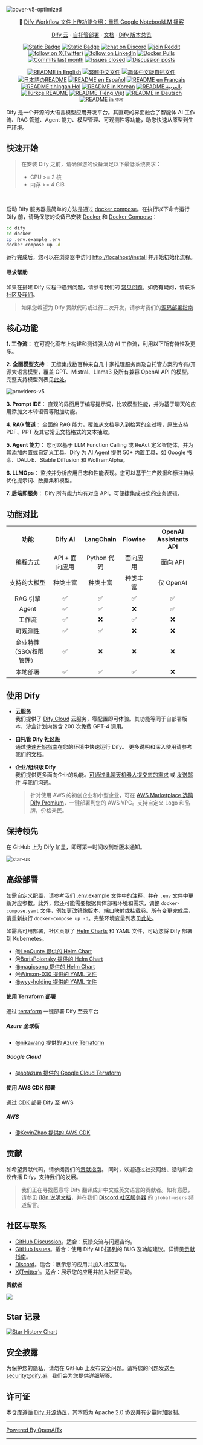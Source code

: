 ![cover-v5-optimized](./images/GitHub_README_if.png)

<p align="center">
  📌 <a href="https://dify.ai/blog/introducing-dify-workflow-file-upload-a-demo-on-ai-podcast">Dify Workflow 文件上传功能介绍：重现 Google NotebookLM 播客</a>
</p>

<p align="center">
  <a href="https://cloud.dify.ai">Dify 云</a> ·
  <a href="https://docs.dify.ai/getting-started/install-self-hosted">自托管部署</a> ·
  <a href="https://docs.dify.ai">文档</a> ·
  <a href="https://dify.ai/pricing">Dify 版本总览</a>
</p>

<p align="center">
    <a href="https://dify.ai" target="_blank">
        <img alt="Static Badge" src="https://img.shields.io/badge/Product-F04438"></a>
    <a href="https://dify.ai/pricing" target="_blank">
        <img alt="Static Badge" src="https://img.shields.io/badge/free-pricing?logo=free&color=%20%23155EEF&label=pricing&labelColor=%20%23528bff"></a>
    <a href="https://discord.gg/FngNHpbcY7" target="_blank">
        <img src="https://img.shields.io/discord/1082486657678311454?logo=discord&labelColor=%20%235462eb&logoColor=%20%23f5f5f5&color=%20%235462eb"
            alt="chat on Discord"></a>
    <a href="https://reddit.com/r/difyai" target="_blank">  
        <img src="https://img.shields.io/reddit/subreddit-subscribers/difyai?style=plastic&logo=reddit&label=r%2Fdifyai&labelColor=white"
            alt="join Reddit"></a>
    <a href="https://twitter.com/intent/follow?screen_name=dify_ai" target="_blank">
        <img src="https://img.shields.io/twitter/follow/dify_ai?logo=X&color=%20%23f5f5f5"
            alt="follow on X(Twitter)"></a>
    <a href="https://www.linkedin.com/company/langgenius/" target="_blank">
        <img src="https://custom-icon-badges.demolab.com/badge/LinkedIn-0A66C2?logo=linkedin-white&logoColor=fff"
            alt="follow on LinkedIn"></a>
    <a href="https://hub.docker.com/u/langgenius" target="_blank">
        <img alt="Docker Pulls" src="https://img.shields.io/docker/pulls/langgenius/dify-web?labelColor=%20%23FDB062&color=%20%23f79009"></a>
    <a href="https://github.com/langgenius/dify/graphs/commit-activity" target="_blank">
        <img alt="Commits last month" src="https://img.shields.io/github/commit-activity/m/langgenius/dify?labelColor=%20%2332b583&color=%20%2312b76a"></a>
    <a href="https://github.com/langgenius/dify/" target="_blank">
        <img alt="Issues closed" src="https://img.shields.io/github/issues-search?query=repo%3Alanggenius%2Fdify%20is%3Aclosed&label=issues%20closed&labelColor=%20%237d89b0&color=%20%235d6b98"></a>
    <a href="https://github.com/langgenius/dify/discussions/" target="_blank">
        <img alt="Discussion posts" src="https://img.shields.io/github/discussions/langgenius/dify?labelColor=%20%239b8afb&color=%20%237a5af8"></a>
</p>

<p align="center">
  <a href="./README.md"><img alt="README in English" src="https://img.shields.io/badge/English-d9d9d9"></a>
  <a href="./README_TW.md"><img alt="繁體中文文件" src="https://img.shields.io/badge/繁體中文-d9d9d9"></a>
  <a href="./README_CN.md"><img alt="简体中文版自述文件" src="https://img.shields.io/badge/简体中文-d9d9d9"></a>
  <a href="./README_JA.md"><img alt="日本語のREADME" src="https://img.shields.io/badge/日本語-d9d9d9"></a>
  <a href="./README_ES.md"><img alt="README en Español" src="https://img.shields.io/badge/Español-d9d9d9"></a>
  <a href="./README_FR.md"><img alt="README en Français" src="https://img.shields.io/badge/Français-d9d9d9"></a>
  <a href="./README_KL.md"><img alt="README tlhIngan Hol" src="https://img.shields.io/badge/Klingon-d9d9d9"></a>
  <a href="./README_KR.md"><img alt="README in Korean" src="https://img.shields.io/badge/한국어-d9d9d9"></a>
  <a href="./README_AR.md"><img alt="README بالعربية" src="https://img.shields.io/badge/العربية-d9d9d9"></a>
  <a href="./README_TR.md"><img alt="Türkçe README" src="https://img.shields.io/badge/Türkçe-d9d9d9"></a>
  <a href="./README_VI.md"><img alt="README Tiếng Việt" src="https://img.shields.io/badge/Ti%E1%BA%BFng%20Vi%E1%BB%87t-d9d9d9"></a>
  <a href="./README_DE.md"><img alt="README in Deutsch" src="https://img.shields.io/badge/German-d9d9d9"></a>
  <a href="./README_BN.md"><img alt="README in বাংলা" src="https://img.shields.io/badge/বাংলা-d9d9d9"></a>
</p>

Dify 是一个开源的大语言模型应用开发平台。其直观的界面融合了智能体 AI 工作流、RAG 管道、Agent 能力、模型管理、可观测性等功能，助您快速从原型到生产环境。

## 快速开始

> 在安装 Dify 之前，请确保您的设备满足以下最低系统要求：
>
> - CPU >= 2 核
> - 内存 >= 4 GiB

</br>

启动 Dify 服务器最简单的方法是通过 [docker compose](docker/docker-compose.yaml)。在执行以下命令运行 Dify 前，请确保您的设备已安装 [Docker](https://docs.docker.com/get-docker/) 和 [Docker Compose](https://docs.docker.com/compose/install/)：

```bash
cd dify
cd docker
cp .env.example .env
docker compose up -d
```

运行完成后，您可以在浏览器中访问 [http://localhost/install](http://localhost/install) 并开始初始化流程。

#### 寻求帮助

如果在搭建 Dify 过程中遇到问题，请参考我们的 [常见问题](https://docs.dify.ai/getting-started/install-self-hosted/faqs)。如仍有疑问，请联系[社区及我们](#community--contact)。

> 如果您希望为 Dify 贡献代码或进行二次开发，请参考我们的[源码部署指南](https://docs.dify.ai/getting-started/install-self-hosted/local-source-code)

## 核心功能

**1. 工作流**：
在可视化画布上构建和测试强大的 AI 工作流，利用以下所有特性及更多。

**2. 全面模型支持**：
无缝集成数百种来自几十家推理服务商及自托管方案的专有/开源大语言模型，覆盖 GPT、Mistral、Llama3 及所有兼容 OpenAI API 的模型。完整支持模型列表见[此处](https://docs.dify.ai/getting-started/readme/model-providers)。

![providers-v5](https://github.com/langgenius/dify/assets/13230914/5a17bdbe-097a-4100-8363-40255b70f6e3)

**3. Prompt IDE**：
直观的界面用于编写提示词，比较模型性能，并为基于聊天的应用添加文本转语音等附加功能。

**4. RAG 管道**：
全面的 RAG 能力，覆盖从文档导入到检索的全过程，原生支持 PDF、PPT 及其它常见文档格式的文本抽取。

**5. Agent 能力**：
您可以基于 LLM Function Calling 或 ReAct 定义智能体，并为其添加内置或自定义工具。Dify 为 AI Agent 提供 50+ 内置工具，如 Google 搜索、DALL·E、Stable Diffusion 和 WolframAlpha。

**6. LLMOps**：
监控并分析应用日志和性能表现。您可以基于生产数据和标注持续优化提示词、数据集和模型。

**7. 后端即服务**：
Dify 所有能力均有对应 API，可便捷集成进您的业务逻辑。

## 功能对比

<table style="width: 100%;">
  <tr>
    <th align="center">功能</th>
    <th align="center">Dify.AI</th>
    <th align="center">LangChain</th>
    <th align="center">Flowise</th>
    <th align="center">OpenAI Assistants API</th>
  </tr>
  <tr>
    <td align="center">编程方式</td>
    <td align="center">API + 面向应用</td>
    <td align="center">Python 代码</td>
    <td align="center">面向应用</td>
    <td align="center">面向 API</td>
  </tr>
  <tr>
    <td align="center">支持的大模型</td>
    <td align="center">种类丰富</td>
    <td align="center">种类丰富</td>
    <td align="center">种类丰富</td>
    <td align="center">仅 OpenAI</td>
  </tr>
  <tr>
    <td align="center">RAG 引擎</td>
    <td align="center">✅</td>
    <td align="center">✅</td>
    <td align="center">✅</td>
    <td align="center">✅</td>
  </tr>
  <tr>
    <td align="center">Agent</td>
    <td align="center">✅</td>
    <td align="center">✅</td>
    <td align="center">❌</td>
    <td align="center">✅</td>
  </tr>
  <tr>
    <td align="center">工作流</td>
    <td align="center">✅</td>
    <td align="center">❌</td>
    <td align="center">✅</td>
    <td align="center">❌</td>
  </tr>
  <tr>
    <td align="center">可观测性</td>
    <td align="center">✅</td>
    <td align="center">✅</td>
    <td align="center">❌</td>
    <td align="center">❌</td>
  </tr>
  <tr>
    <td align="center">企业特性（SSO/权限管理）</td>
    <td align="center">✅</td>
    <td align="center">❌</td>
    <td align="center">❌</td>
    <td align="center">❌</td>
  </tr>
  <tr>
    <td align="center">本地部署</td>
    <td align="center">✅</td>
    <td align="center">✅</td>
    <td align="center">✅</td>
    <td align="center">❌</td>
  </tr>
</table>

## 使用 Dify

- **云服务 </br>**
  我们提供了 [Dify Cloud](https://dify.ai) 云服务，零配置即可体验。其功能等同于自部署版本，沙盒计划内包含 200 次免费 GPT-4 调用。

- **自托管 Dify 社区版</br>**
  通过[快速开始指南](#quick-start)在您的环境中快速运行 Dify。
  更多说明和深入使用请参考我们的[文档](https://docs.dify.ai)。

- **企业/组织版 Dify</br>**
  我们提供更多面向企业的功能。[可通过此聊天机器人提交您的需求](https://udify.app/chat/22L1zSxg6yW1cWQg) 或 [发送邮件](mailto:business@dify.ai?subject=[GitHub]Business%20License%20Inquiry) 与我们沟通。 </br>
  > 针对使用 AWS 的初创企业和小型企业，可在 [AWS Marketplace 选购 Dify Premium](https://aws.amazon.com/marketplace/pp/prodview-t22mebxzwjhu6)，一键部署到您的 AWS VPC。支持自定义 Logo 和品牌，价格亲民。

## 保持领先

在 GitHub 上为 Dify 加星，即可第一时间收到新版本通知。

![star-us](https://github.com/langgenius/dify/assets/13230914/b823edc1-6388-4e25-ad45-2f6b187adbb4)

## 高级部署

如需自定义配置，请参考我们 [.env.example](docker/.env.example) 文件中的注释，并在 `.env` 文件中更新对应参数。此外，您还可能需要根据具体部署环境和需求，调整 `docker-compose.yaml` 文件，例如更改镜像版本、端口映射或挂载卷。所有变更完成后，请重新执行 `docker-compose up -d`。完整环境变量列表见[此处](https://docs.dify.ai/getting-started/install-self-hosted/environments)。

如需高可用部署，社区贡献了 [Helm Charts](https://helm.sh/) 和 YAML 文件，可助您将 Dify 部署到 Kubernetes。

- [@LeoQuote 提供的 Helm Chart](https://github.com/douban/charts/tree/master/charts/dify)
- [@BorisPolonsky 提供的 Helm Chart](https://github.com/BorisPolonsky/dify-helm)
- [@magicsong 提供的 Helm Chart](https://github.com/magicsong/ai-charts)
- [@Winson-030 提供的 YAML 文件](https://github.com/Winson-030/dify-kubernetes)
- [@wyy-holding 提供的 YAML 文件](https://github.com/wyy-holding/dify-k8s)

#### 使用 Terraform 部署

通过 [terraform](https://www.terraform.io/) 一键部署 Dify 至云平台

##### Azure 全球版

- [@nikawang 提供的 Azure Terraform](https://github.com/nikawang/dify-azure-terraform)

##### Google Cloud

- [@sotazum 提供的 Google Cloud Terraform](https://github.com/DeNA/dify-google-cloud-terraform)

#### 使用 AWS CDK 部署

通过 [CDK](https://aws.amazon.com/cdk/) 部署 Dify 至 AWS

##### AWS

- [@KevinZhao 提供的 AWS CDK](https://github.com/aws-samples/solution-for-deploying-dify-on-aws)

## 贡献

如希望贡献代码，请参阅我们的[贡献指南](https://github.com/langgenius/dify/blob/main/CONTRIBUTING.md)。
同时，欢迎通过社交网络、活动和会议传播 Dify，支持我们的发展。

> 我们正在寻找愿意将 Dify 翻译成非中文或英文语言的贡献者。如有意愿，请参见 [i18n 说明文档](https://github.com/langgenius/dify/blob/main/web/i18n/README.md)，并在我们 [Discord 社区服务器](https://discord.gg/8Tpq4AcN9c) 的 `global-users` 频道留言。

## 社区与联系

- [GitHub Discussion](https://github.com/langgenius/dify/discussions)。适合：反馈交流与问题咨询。
- [GitHub Issues](https://github.com/langgenius/dify/issues)。适合：使用 Dify.AI 时遇到的 BUG 及功能建议。详情见[贡献指南](https://github.com/langgenius/dify/blob/main/CONTRIBUTING.md)。
- [Discord](https://discord.gg/FngNHpbcY7)。适合：展示您的应用并加入社区互动。
- [X(Twitter)](https://twitter.com/dify_ai)。适合：展示您的应用并加入社区互动。

**贡献者**

<a href="https://github.com/langgenius/dify/graphs/contributors">
  <img src="https://contrib.rocks/image?repo=langgenius/dify" />
</a>

## Star 记录

[![Star History Chart](https://api.star-history.com/svg?repos=langgenius/dify&type=Date)](https://star-history.com/#langgenius/dify&Date)

## 安全披露

为保护您的隐私，请勿在 GitHub 上发布安全问题。请将您的问题发送至 security@dify.ai，我们会为您提供详细解答。

## 许可证

本仓库遵循 [Dify 开源协议](LICENSE)，其本质为 Apache 2.0 协议并有少量附加限制。

---

[Powered By OpenAiTx](https://github.com/OpenAiTx/OpenAiTx)

---